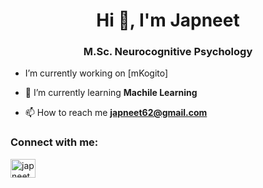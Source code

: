 <h1 align="center">Hi 👋, I'm Japneet</h1>
<h3 align="center">M.Sc. Neurocognitive Psychology</h3>

-  I’m currently working on [mKogito]

- 🌱 I’m currently learning **Machile Learning**

- 📫 How to reach me **japneet62@gmail.com**

<h3 align="left">Connect with me:</h3>
<p align="left">
<a href="https://de.linkedin.com/in/japneetbhatia" target="blank"><img align="center" src="https://raw.githubusercontent.com/rahuldkjain/github-profile-readme-generator/master/src/images/icons/Social/linked-in-alt.svg" alt="japneetserver" height="30" width="40" /></a>
</p>

<!--
**Japneet62/Japneet62** is a ✨ _special_ ✨ repository because its `README.md` (this file) appears on your GitHub profile.

Here are some ideas to get you started:

- 🔭 I’m currently working on ...
- 🌱 I’m currently learning ...
- 👯 I’m looking to collaborate on ...
- 🤔 I’m looking for help with ...
- 💬 Ask me about ...
- 📫 How to reach me: japneet62@gmail.com
- 😄 Pronouns: she/her
- ⚡ Fun fact: ...
-->
